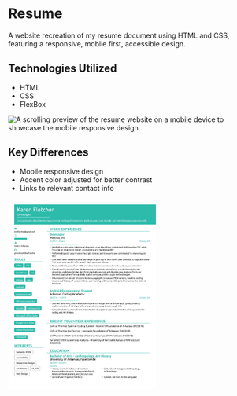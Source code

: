# Resume
A website recreation of my resume document using HTML and CSS, featuring a responsive, mobile first, accessible design.

## Technologies Utilized
* HTML
* CSS
* FlexBox

![A scrolling preview of the resume website on a mobile device to showcase the mobile responsive design](/img/mobile_sample.gif)

## Key Differences
* Mobile responsive design
* Accent color adjusted for better contrast
* Links to relevant contact info

<img src="/img/design.jpg" alt="Original Design Document" width="300">
